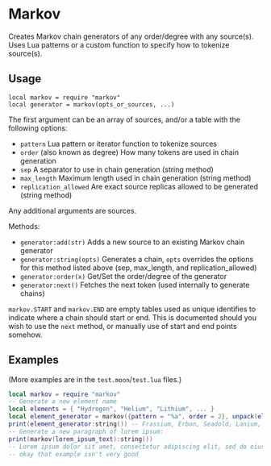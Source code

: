 # Markov

Creates Markov chain generators of any order/degree with any source(s). Uses Lua
patterns or a custom function to specify how to tokenize source(s).

## Usage

```
local markov = require "markov"
local generator = markov(opts_or_sources, ...)
```

The first argument can be an array of sources, and/or a table with the following
options:

- `pattern` Lua pattern or iterator function to tokenize sources
- `order` (also known as degree) How many tokens are used in chain generation
- `sep` A separator to use in chain generation (string method)
- `max_length` Maximum length used in chain generation (string method)
- `replication_allowed` Are exact source replicas allowed to be generated
  (string method)

Any additional arguments are sources.

Methods:

- `generator:add(str)` Adds a new source to an existing Markov chain generator
- `generator:string(opts)` Generates a chain, `opts` overrides the options for
  this method listed above (sep, max_length, and replication_allowed)
- `generator:order(x)` Get/Set the order/degree of the generator
- `generator:next()` Fetches the next token (used internally to generate chains)

`markov.START` and `markov.END` are empty tables used as unique identifies to
indicate where a chain should start or end. This is documented should you wish
to use the `next` method, or manually use of start and end points somehow.

## Examples

(More examples are in the `test.moon`/`test.lua` files.)

```lua
local markov = require "markov"
-- Generate a new element name
local elements = { "Hydrogen", "Helium", "Lithium", ... }
local element_generator = markov({pattern = "%a", order = 2}, unpack(elements))
print(element_generator:string()) -- Frassium, Erbon, Seadold, Lanium, ...
-- Generate a new paragraph of lorem ipsum:
print(markov(lorem_ipsum_text):string())
-- Lorem ipsum dolor sit amet, consectetur adipiscing elit, sed do eiusmod tempor incididunt ut labore et dolore eu fugiat nulla pariatur. Excepteur sint occaecat cupidatat non proident, sunt in voluptate velit esse cillum dolore eu fugiat nulla pariatur. Excepteur sint occaecat cupidatat non proident, sunt in culpa qui officia deserunt mollit anim id est laborum.
-- okay that example isn't very good
```
